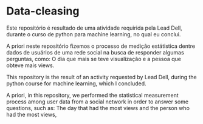 ﻿# Data-cleasing

Este repositório é resultado de uma atividade requirida pela Lead Dell, durante o curso de python para machine learning, no qual eu conclui.

A priori neste repositório fizemos o processo de medição estátistica dentre dados de usuários de uma rede social na busca de responder algumas perguntas, como: O dia que mais se teve visualização e a pessoa que obteve mais views.

This repository is the result of an activity requested by Lead Dell, during the python course for machine learning, which I concluded.

A priori, in this repository, we performed the statistical measurement process among user data from a social network in order to answer some questions, such as: The day that had the most views and the person who had the most views,

